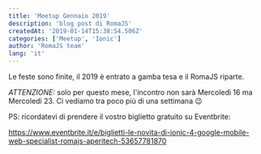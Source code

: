 ```yaml
---
title: 'Meetup Gennaio 2019'
description: 'blog post di RomaJS'
createdAt: '2019-01-14T15:38:54.506Z'
categories: ['Meetup', 'Ionic']
author: 'RomaJS team'
lang: 'it'
---
```


Le feste sono finite, il 2019 è entrato a gamba tesa e il RomaJS riparte.

_ATTENZIONE:_ solo per questo mese, l'incontro non sarà Mercoledì 16 ma Mercoledì 23.
Ci vediamo tra poco più di una settimana 😉

PS: ricordatevi di prendere il vostro biglietto gratuito su Eventbrite:

https://www.eventbrite.it/e/biglietti-le-novita-di-ionic-4-google-mobile-web-specialist-romajs-aperitech-53657781870
